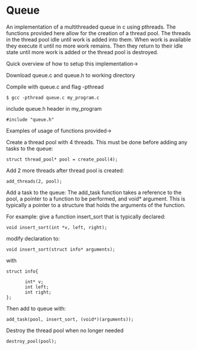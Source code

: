 # Queue
An implementation of a multithreaded queue in c using pthreads. The functions provided here allow for the creation of a thread pool. The threads in the thread pool idle until work is added into them. When work is available they execute it until no more work remains. Then they return to their idle state until more work is added or the thread pool is destroyed.




Quick overview of how to setup this implementation->

Download queue.c and queue.h to working directory

Compile with queue.c and flag -pthread
	
	$ gcc -pthread queue.c my_program.c 

include queue.h header in my_program
	
	#include "queue.h"





Examples of usage of functions provided->

Create a thread pool with 4 threads. This must be done before adding any tasks to the queue:

	struct thread_pool* pool = create_pool(4);

Add 2 more threads after thread pool is created:

	add_threads(2, pool);

Add a task to the queue:
The add_task function takes a reference to the pool, a pointer to a function to be performed, and void* argument. This is typically a pointer to a  structure that holds the arguments of the function.

For example: give a function insert_sort that is typically declared:

	void insert_sort(int *v, left, right);

modify declaration to:

	void insert_sort(struct info* arguments);

with

	struct info{

	       int* v;
	       int left;
	       int right;
	};

Then add to queue with:

	add_task(pool, insert_sort, (void*)(arguments));

Destroy the thread pool when no longer needed

	destroy_pool(pool);


